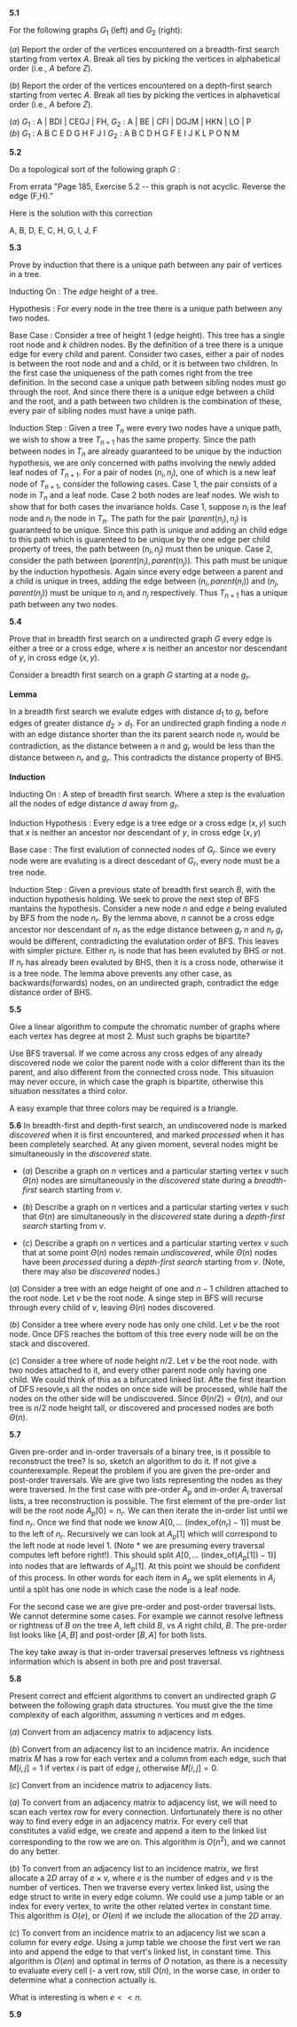 **5.1**

For the following graphs $G_1$ (left) and $G_2$ (right):

($a$) Report the order of the vertices encountered on a breadth-first search starting from vertex $A$. Break all ties by picking the vertices in alphabetical order (i.e., $A$ before $Z$).

($b$) Report the order of the vertices encountered on a depth-first search starting from vertec $A$.  Break all ties by picking the vertices in alphavetical order (i.e., $A$ before $Z$).

($a$) $G_1$ : A | BDI | CEGJ | FH, $G_2$ : A | BE | CFI | DGJM | HKN | LO | P\
($b$) $G_1$ : A B C E D G H F J I  $G_2$ : A B C D H G F E I J K L P O N M 

**5.2**

Do a topological sort of the following graph $G$ :

From errata "Page 185, Exercise 5.2 -- this graph is not acyclic. Reverse the edge (F,H)."

Here is the solution with this correction

A, B, D, E, C, H, G, I, J, F

**5.3**

Prove by induction that there is a unique path between any pair of vertices in a tree.



Inducting On : The *edge* height of a tree.

Hypothesis : For every node in the tree there is a unique path between any two nodes.

Base Case : Consider a tree of height 1 (edge height). This tree has a single root node and $k$ children nodes.  By the definition of a tree there is a unique edge for every child and parent. Consider two cases, either a pair of nodes is between the root node and and a child, or it is between two children.  In the first case the uniqueness of the path comes right from the tree definition.  In the second case a unique path between sibling nodes must go through the root. And since there there is a unique edge between a child and the root, and a path between two children is the combination of these, every pair of sibling nodes must have a uniqe path.

Induction Step : Given a tree $T_n$ were every two nodes have a unique path, we wish to show a tree $T_{n+1}$ has the same property. Since the path between nodes in $T_n$ are already guaranteed to be unique by the induction hypothesis, we are only concerned with paths involving the newly added leaf nodes of $T_{n+1}$.  For a pair of nodes $(n_i, n_j)$, one of which is a new leaf node of $T_{n+1}$, consider the following cases.  Case 1, the pair consists of a node in $T_n$ and a leaf node.  Case 2 both nodes are leaf nodes.  We wish to show that for both cases the invariance holds.  Case 1, suppose $n_i$ is the leaf node and $n_j$ the node in $T_n$. The path for the pair $(parent (n_i), n_j)$ is guaranteed to be unique.  Since this path is unique and adding an child edge to this path which is guarenteed to be unique by the one edge per child property of trees, the path between $(n_i, n_j)$ must then be unique.  Case 2, consider the path between $(parent (n_i), parent(n_j))$.  This path must be unique by the induction hypothesis. Again since every edge between a parent and a child is unique in trees, adding the edge between $(n_i, parent (n_i))$ and $(n_j, parent (n_j))$ must be unique to $n_i$ and $n_j$ respectively.  Thus $T_{n+1}$ has a unique path between any two nodes.  

**5.4**

Prove that in breadth first search on a undirected graph $G$ every edge is either a tree or a cross edge, where $x$ is neither an ancestor nor descendant of $y$, in cross edge $(x, y)$.

Consider a breadth first search on a graph $G$ starting at a node $g_r$.


<!-- On an undirected graph, backwards edges (forward edges) with respect to $g_r$ cannot exist in a breadth first search.  This can be seen by considering the fact that in a breadth first search we evalute edges with distance $d_1$ to $g_r$ before edges of greater distance $d_2 > d_1$.  For an undirected graph finding a backward(forward) edge would be contradiction, as the distance between a backward(forward) edge and $g_r$ would be less than the distance between $g_r$ and the edge that discovered the backward(forward) edge, contradicting the distance property of BHS. -->

**Lemma**

In a breadth first search we evalute edges with distance $d_1$ to $g_r$ before edges of greater distance $d_2 > d_1$.  For an undirected graph finding a node $n$ with an edge distance shorter than the its parent search node $n_r$ would be contradiction, as the distance between a $n$ and $g_r$ would be less than the distance between $n_r$ and $g_r$. This contradicts the distance property of BHS.

**Induction**

Inducting On : A step of breadth first search.  Where a step is the evaluation all the nodes of edge distance $d$ away from $g_r$.

Induction Hypothesis : Every edge is a tree edge or a cross edge $(x, y)$ such that $x$ is neither an ancestor nor descendant of $y$, in cross edge $(x, y)$

Base case : The first evalution of connected nodes of $G_r$.  Since we every node were are evaluting is a direct descedant of $G_r$, every node must be a tree node.

Induction Step : Given a previous state of breadth first search $B$, with the induction hypothesis holding. We seek to prove the next step of BFS mantains the hypothesis.  Consider a new node $n$ and edge $e$ being evaluted by BFS from the node $n_r$. By the lemma above, $n$ cannot be a cross edge ancestor nor descendant of $n_r$ as the edge distance between $g_r$ $n$ and $n_r$ $g_r$ would be different, contradicting the evalutation order of BFS.  This leaves with simpler picture.  Either $n_r$ is node that has been evaluted by BHS or not. If $n_r$ has already been evaluted by BHS, then it is a cross node, otherwise it is a tree node.  The lemma above prevents any other case, as backwards(forwards) nodes, on an undirected graph, contradict the edge distance order of BHS.


**5.5**

Give a linear algorithm to compute the chromatic number of graphs where each vertex has degree at most $2$.  Must such graphs be bipartite?

Use BFS traversal. If we come across any cross edges of any already discovered node we color the parent node with a color different than its the parent, and also different from the connected cross node. This situauion may never occure, in which case the graph is bipartite, otherwise this situation nessitates a third color.

A easy example that three colors may be required is a triangle.
<!-- 
Use a DFS traversal coloring child nodes differently than the parent.  If we run into a back edge we color the currently discovered child with a color different that the parent, and also different from the ancestor discovered through that back edge. -->

**5.6**
In breadth-first and depth-first search, an undiscovered node is marked *discovered* when it is first encountered, and marked *processed* when it has been completely searched.  At any given moment, several nodes might be simultaneously in the *discovered* state.

* ($a$) Describe a graph on $n$ vertices and a particular starting vertex $v$ such $\Theta(n)$ nodes are simultaneously in the *discovered* state during a *breadth-first* search starting from $v$.

* ($b$) Describe a graph on $n$ vertices and a particular starting vertex $v$ such that $\Theta(n)$ are simultaneously in the *discovered* state during a *depth-first search* starting from $v$.

* ($c$) Describe a graph on $n$ vertices and a particular starting vertex $v$ such that at some point $\Theta(n)$ nodes remain *undiscovered*, while $\Theta(n)$ nodes have been *processed* during a *depth-first search* starting from $v$. (Note, there may also be *discovered* nodes.)

($a$) Consider a tree with an edge height of one and $n-1$ children attached to the root node. Let $v$ be the root node. A singe step in BFS will recurse through every child of $v$, leaving $Θ(n)$ nodes discovered.

($b$) Consider a tree where every node has only one child. Let $v$ be the root node.  Once DFS reaches the bottom of this tree every node will be on the stack and discovered.

($c$)  Consider a tree where of node height $n/2$. Let $v$ be the root node. with two nodes attached to it, and every other parent node only having one child.  We could think of this as a bifurcated linked list.  Afte the first iteartion of DFS resovle,s all the nodes on once side will be processed, while half the nodes on the other side will be undiscovered.  Since $\Theta(n/2) = \Theta(n)$, and our tree is $n/2$ node height tall, or discovered and processed nodes are both $\Theta(n)$.


**5.7**

Given pre-order and in-order traversals of a binary tree, is it possible to reconstruct the tree? Is so, sketch an algorithm to do it.  If not give a counterexample. Repeat the problem if you are given the pre-order and post-order traversals.
We are give two lists representing the nodes as they were traversed.  In the first case with pre-order $A_p$ and in-order  $A_i$ traversal lists, a tree reconstruction is possible.  The first element of the pre-order list will be the root node $A_p[0] = n_r$.  We can then iterate the in-order list until we find $n_r$.  Once we find that node we know $A[0, ... \ (\text{index\_of}(n_r) - 1)]$ must be to the left of $n_r$.  Recursively we can look at $A_p[1]$ which will correspond to the left node at node level $1$. (Note * we are presuming every traversal computes left before right!).  This should split $A[0, ... \ (\text{index\_of}(A_p[1]) - 1)]$ into nodes that are leftwards of $A_p[1]$.  At this point we should be confident of this process.  In other words for each item in $A_p$ we split elements in $A_i$ until a split has one node in which case the node is a leaf node.

For the second case we are give pre-order and post-order traversal lists.  We cannot determine some cases.  For example we cannot resolve leftness or rightness of $B$ on the tree $A$, left child $B$, vs $A$ right child, $B$.  The pre-order list looks like $[A,B]$ and post-order $[B, A]$ for both lists.

The key take away is that in-order traversal preserves leftness vs rightness information which is absent in both pre and post traversal.

**5.8**

Present correct and effcient algorithms to convert an undirected graph $G$ between the following graph data structures.  You must give the the time complexity of each algorithm, assuming $n$ vertices and $m$ edges.

($a$) Convert from an adjacency matrix to adjacency lists.

($b$) Convert from an adjacency list to an incidence matrix.  An incidence matrix $M$ has a row for each vertex and a column from each edge, such that $M[i, j] = 1$ if vertex $i$ is part of edge $j$, otherwise $M[i,j]=0$.

($c$) Convert from an incidence matrix to adjacency lists.

($a$) To convert from an adjacency matrix to adjacency list, we will need to scan each vertex row for every connection.  Unfortunately there is no other way to find every edge in an adjacency matrix.  For every cell that constitutes a valid edge, we create and append a item to the linked list corresponding to the row we are on. This algorithm is $O(n^2)$, and we cannot do any better.

($b$) To convert from an adjacency list to an incidence matrix, we first allocate a $2D$ array of $e \times v$, where $e$ is the number of edges and $v$ is the number of vertices. Then we traverse every vertex linked list, using the edge struct to write in every edge column.  We could use a jump table or an index for every vertex, to write the other related vertex in constant time.  This algorithm is $O(e)$, or $O(en)$ if we include the allocation of the $2D$ array.

($c$) To convert from an incidence matrix to an adjacency list we scan a column for every *edge*. Using a jump table we choose the first vert we ran into and append the edge to that vert's linked list, in constant time.  This algorithm is $O(en)$ and optimal in terms of $O$ notation, as there is a necessity to evaluate every cell (- a vert row, still $O(n)$, in the worse case, in order to determine what a connection actually is.

What is interesting is when $e << n$.

**5.9**